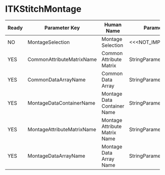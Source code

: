 # ITKStitchMontage #

| Ready | Parameter Key | Human Name | Parameter Type | Parameter Class |
|-------|---------------|------------|-----------------|----------------|
| NO | MontageSelection | Montage Selection | <<<NOT_IMPLEMENTED>>> | MontageSelectionFilterParameter |
| YES | CommonAttributeMatrixName | Common Attribute Matrix | StringParameter::ValueType | StringParameter |
| YES | CommonDataArrayName | Common Data Array | StringParameter::ValueType | StringParameter |
| YES | MontageDataContainerName | Montage Data Container Name | StringParameter::ValueType | StringParameter |
| YES | MontageAttributeMatrixName | Montage Attribute Matrix Name | StringParameter::ValueType | StringParameter |
| YES | MontageDataArrayName | Montage Data Array Name | StringParameter::ValueType | StringParameter |
